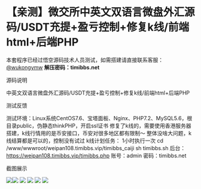 # 【亲测】微交所中英文双语言微盘外汇源码/USDT充提+盈亏控制+修复k线/前端html+后端PHP

本套程序已经过悟空源码技术人员测试，如需搭建请直接联系客服：[@wukongymw](http://t.me/wukongymw)
**解压密码：timibbs.net**

源码说明

中英文双语言微盘外汇源码/USDT充提+盈亏控制+修复k线/前端html+后端PHP

测试反馈

测试环境：Linux系统CentOS7.6、宝塔面板、Nginx、PHP7.2、MySQL5.6，根目录public，伪静态thinkPHP，开启ssl证书
修复了k线的，需要使用香港服务器搭建，k线行情用的是币安接口，币安对很多地区都有限制～
整体没啥大问题，k线结算都是可以的，控制没有试过
k线计划任务：
1小时执行一次
cd /www/wwwroot/weipan108.timibbs.vip/timibbs\_caiji
sh timibbs.sh
后台：https://weipan108.timibbs.vip/timibbs.php
账号：admin
密码：timibbs.net

截图展示

[![](https://wukongymw.com/wp-content/uploads/2024/06/e3bb952442cf015.png)](https://wukongymw.com/wp-content/uploads/2024/06/e3bb952442cf015.png)[![](https://wukongymw.com/wp-content/uploads/2024/06/3688ff4bc4bb363.png)](https://wukongymw.com/wp-content/uploads/2024/06/3688ff4bc4bb363.png)
[![](https://wukongymw.com/wp-content/uploads/2024/06/74ede60944ca88a.png)](https://wukongymw.com/wp-content/uploads/2024/06/74ede60944ca88a.png)
[![](https://wukongymw.com/wp-content/uploads/2024/06/680d3df3127efc0.png)](https://wukongymw.com/wp-content/uploads/2024/06/680d3df3127efc0.png)
[![](https://wukongymw.com/wp-content/uploads/2024/06/a782f7c4686d749.png)](https://wukongymw.com/wp-content/uploads/2024/06/a782f7c4686d749.png)
[![](https://wukongymw.com/wp-content/uploads/2024/06/976f645adbf9bb9.png)](https://wukongymw.com/wp-content/uploads/2024/06/976f645adbf9bb9.png)
